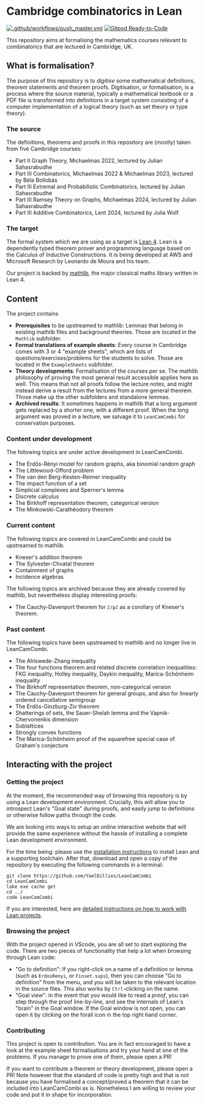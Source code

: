 # Cambridge combinatorics in Lean

[![.github/workflows/push_master.yml](https://github.com/YaelDillies/LeanCamCombi/actions/workflows/push_master.yml/badge.svg)](https://github.com/YaelDillies/LeanCamCombi/actions/workflows/push_master.yml)
[![Gitpod Ready-to-Code](https://img.shields.io/badge/Gitpod-ready--to--code-blue?logo=gitpod)](https://gitpod.io/#https://github.com/YaelDillies/LeanCamCombi)

This repository aims at formalising the mathematics courses relevant to combinatorics that are lectured in Cambridge, UK.

## What is formalisation?

The purpose of this repository is to *digitise* some mathematical definitions, theorem statements and theorem proofs. Digitisation, or formalisation, is a process where the source material, typically a mathematical textbook or a PDF file is transformed into definitions in a target system consisting of a computer implementation of a logical theory (such as set theory or type theory).

### The source

The definitions, theorems and proofs in this repository are (mostly) taken from five Cambridge courses:
* Part II Graph Theory, Michaelmas 2022, lectured by Julian Sahasrabudhe
* Part III Combinatorics, Michaelmas 2022 & Michaelmas 2023, lectured by Béla Bollobás
* Part III Extremal and Probabilistic Combinatorics, lectured by Julian Sahasrabudhe
* Part III Ramsey Theory on Graphs, Michaelmas 2024, lectured by Julian Sahasrabudhe
* Part III Additive Combinatorics, Lent 2024, lectured by Julia Wolf

### The target

The formal system which we are using as a target is [Lean 4](https://github.com/leanprover/lean4). Lean is a dependently typed theorem prover and programming language based on the Calculus of Inductive Constructions. It is being developed at AWS and Microsoft Research by Leonardo de Moura and his team.

Our project is backed by [mathlib](https://github.com/leanprover-community/mathlib4), the major classical maths library written in Lean 4.

## Content

The project contains

* **Prerequisites** to be upstreamed to mathlib: Lemmas that belong in existing mathlib files and background theories. Those are located in the `Mathlib` subfolder.
* **Formal translations of example sheets**: Every course in Cambridge comes with 3 or 4 "example sheets", which are lists of questions/exercises/problems for the students to solve. Those are located in the `ExampleSheets` subfolder.
* **Theory developments**: Formalisation of the courses per se. The mathlib philosophy of proving the most general result accessible applies here as well. This means that not all proofs follow the lecture notes, and might instead derive a result from the lectures from a more general theorem. Those make up the other subfolders and standalone lemmas.
* **Archived results**: It sometimes happens in mathlib that a long argument gets replaced by a shorter one, with a different proof. When the long argument was proved in a lecture, we salvage it to `LeanCamCombi` for conservation purposes.

### Content under development

The following topics are under active development in LeanCamCombi.

* The Erdős-Rényi model for random graphs, aka binomial random graph
* The Littlewood-Offord problem
* The van den Berg-Kesten-Reimer inequality
* The impact function of a set
* Simplicial complexes and Sperner's lemma
* Discrete calculus
* The Birkhoff representation theorem, categorical version
* The Minkowski-Carathéodory theorem

### Current content

The following topics are covered in LeanCamCombi and could be upstreamed to mathlib.

* Kneser's addition theorem
* The Sylvester-Chvatal theorem
* Containment of graphs
* Incidence algebras

The following topics are archived because they are already covered by mathlib, but nevertheless display interesting proofs:
* The Cauchy-Davenport theorem for `ℤ/pℤ` as a corollary of Kneser's theorem.

### Past content

The following topics have been upstreamed to mathlib and no longer live in LeanCamCombi.

* The Ahlswede-Zhang inequality
* The four functions theorem and related discrete correlation inequalities: FKG inequality, Holley inequality, Daykin inequality, Marica-Schönheim inequality
* The Birkhoff representation theorem, non-categorical version
* The Cauchy-Davenport theorem for general groups, and also for linearly ordered cancellative semigroup
* The Erdős-Ginzburg-Ziv theorem
* Shatterings of sets, the Sauer-Shelah lemma and the Vapnik-Chervonenkis dimension
* Sublattices
* Strongly convex functions
* The Marica-Schönheim proof of the squarefree special case of Graham's conjecture

## Interacting with the project

### Getting the project

At the moment, the recommended way of browsing this repository is by using a Lean development environment. Crucially, this will allow you to introspect Lean's "Goal state" during proofs, and easily jump to definitions or otherwise follow paths through the code.

We are looking into ways to setup an online interactive website that will provide the same experience without the hassle of installing a complete Lean development environment.

For the time being: please use the [installation instructions](https://leanprover-community.github.io/get_started) to install Lean and a supporting toolchain. After that, download and open a copy of the repository by executing the following commands in a terminal:
```
git clone https://github.com/YaelDillies/LeanCamCombi
cd LeanCamCombi
lake exe cache get
cd ../
code LeanCamCombi
```
If you are interested, here are [detailed instructions on how to work with Lean projects](https://leanprover-community.github.io/install/project).

### Browsing the project

With the project opened in VScode, you are all set to start exploring the code. There are two pieces of functionality that help a lot when browsing through Lean code:

* "Go to definition": If you right-click on a name of a definition or lemma (such as `ErdosRenyi`, or `Finset.sups`), then you can choose "Go to definition" from the menu, and you will be taken to the relevant location in the source files. This also works by `Ctrl`-clicking on the name.
* "Goal view": in the event that you would like to read a *proof*, you can step through the proof line-by-line, and see the internals of Lean's "brain" in the Goal window. If the Goal window is not open, you can open it by clicking on the forall icon in the top right hand corner.

### Contributing

This project is open to contribution. You are in fact encouraged to have a look at the example sheet formalisations and try your hand at one of the problems. If you manage to prove one of them, please open a PR!

If you want to contribute a theorem or theory development, please open a PR! Note however that the standard of code is pretty high and that is not because you have formalised a concept/proved a theorem that it can be included into LeanCamCombi as is. Nonetheless I am willing to review your code and put it in shape for incorporation.
